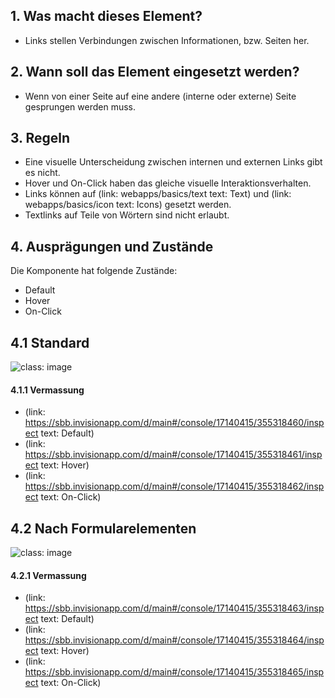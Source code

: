 ## 1. Was macht dieses Element?
* Links stellen Verbindungen zwischen Informationen, bzw. Seiten her.

## 2. Wann soll das Element eingesetzt werden?
* Wenn von einer Seite auf eine andere (interne oder externe) Seite gesprungen werden muss.

## 3. Regeln
* Eine visuelle Unterscheidung zwischen internen und externen Links gibt es nicht.
* Hover und On-Click haben das gleiche visuelle Interaktionsverhalten.
* Links können auf (link: webapps/basics/text text: Text) und (link: webapps/basics/icon text: Icons) gesetzt werden.
* Textlinks auf Teile von Wörtern sind nicht erlaubt.

## 4. Ausprägungen und Zustände 
Die Komponente hat folgende Zustände:
* Default
* Hover
* On-Click

## 4.1 Standard
![](https://raw.githubusercontent.com/sbb-design-systems/sbb-design-system/master/webapp/components/link/images/link_copy.png 'class: image')


#### 4.1.1 Vermassung
* (link: https://sbb.invisionapp.com/d/main#/console/17140415/355318460/inspect text: Default)
* (link: https://sbb.invisionapp.com/d/main#/console/17140415/355318461/inspect text: Hover)
* (link: https://sbb.invisionapp.com/d/main#/console/17140415/355318462/inspect text: On-Click)

## 4.2 Nach Formularelementen
![](https://raw.githubusercontent.com/sbb-design-systems/sbb-design-system/master/webapp/components/link/images/link_form.png 'class: image')

#### 4.2.1 Vermassung
* (link: https://sbb.invisionapp.com/d/main#/console/17140415/355318463/inspect text: Default)
* (link: https://sbb.invisionapp.com/d/main#/console/17140415/355318464/inspect text: Hover)
* (link: https://sbb.invisionapp.com/d/main#/console/17140415/355318465/inspect text: On-Click)